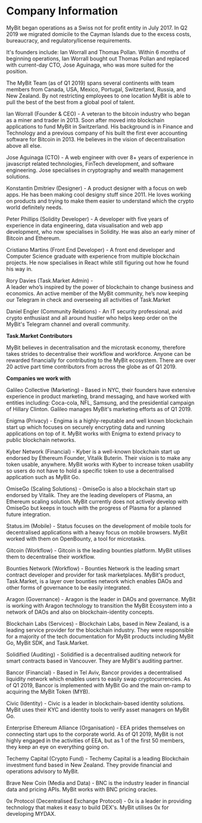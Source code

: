 # Company Information

MyBit began operations as a Swiss not for profit entity in July 2017. In Q2 2019 we migrated domicile to the Cayman Islands due to the excess costs, bureaucracy, and regulatory/license requirements.

It's founders include: Ian Worrall and Thomas Pollan. Within 6 months of beginning operations, Ian Worrall bought out Thomas Pollan and replaced with current-day CTO, Jose Aguinaga, who was more suited for the position. 

The MyBit Team \(as of Q1 2019\) spans several continents with team members from Canada, USA, Mexico, Portugal, Switzerland, Russia, and New Zealand. By not restricting employees to one location MyBit is able to pull the best of the best from a global pool of talent.

Ian Worrall \(Founder & CEO\) - A veteran to the bitcoin industry who began as a miner and trader in 2013. Soon after moved into blockchain applications to fund MyBit in Switzerland. His background is in Finance and Technology and a previous company of his built the first ever accounting software for Bitcoin in 2013. He believes in the vision of decentralisation above all else.

Jose Aguinaga \(CTO\) - A web engineer with over 8+ years of experience in javascript related technologies, FinTech development, and software engineering. Jose specialises in cryptography and wealth management solutions.

Konstantin Dmitriev \(Designer\) - A product designer with a focus on web apps. He has been making cool designy stuff since 2011. He loves working on products and trying to make them easier to understand which the crypto world definitely needs.

Peter Phillips \(Solidity Developer\) -  A developer with five years of experience in data engineering, data visualisation and web app development, who now specialises in Solidity. He was also an early miner of Bitcoin and Ethereum.

Cristiano Martins \(Front End Developer\) - A front end developer and Computer Science graduate with experience from multiple blockchain projects. He now specialises in React while still figuring out how he found his way in.

Rory Davies \(Task.Market Admin\) -   
A leader who’s inspired by the power of blockchain to change business and economics. An active member of the MyBit community, he’s now keeping our Telegram in check and overseeing all activities of Task.Market

Daniel Engler \(Community Relations\) - An IT security professional, avid crypto enthusiast and all around hustler who helps keep order on the MyBit's Telegram channel and overall community.

**Task.Market Contributors**

MyBit believes in decentralisation and the microtask economy, therefore takes strides to decentralise their workflow and workforce. Anyone can be rewarded financially for contributing to the MyBit ecosystem. There are over 20 active part time contributors from across the globe as of Q1 2019.

**Companies we work with**

Galileo Collective \(Marketing\) - Based in NYC, their founders have extensive experience in product marketing, brand messaging, and have worked with entities including: Coca-cola, NFL, Samsung, and the presidential campaign of Hillary Clinton. Galileo manages MyBit's marketing efforts as of Q1 2019.

Enigma \(Privacy\) - Engima is a highly-reputable and well known blockchain start up which focuses on securely encrypting data and running applications on top of it. MyBit works with Enigma to extend privacy to public blockchain networks.

Kyber Network \(Financial\) - Kyber is a well-known blockchain start up endorsed by Ethereum Founder, Vitalik Buterin. Their vision is to make any token usable, anywhere. MyBit works with Kyber to increase token usability so users do not have to hold a specific token to use a decentralised application such as MyBit Go.

OmiseGo \(Scaling Solutions\) - OmiseGo is also a blockchain start up endorsed by Vitalik. They are the leading developers of Plasma, an Ethereum scaling solution. MyBit currently does not actively develop with OmiseGo but keeps in touch with the progress of Plasma for a planned future integration.

Status.im \(Mobile\) - Status focuses on the development of mobile tools for decentralised applications with a heavy focus on mobile browsers. MyBit worked with them on OpenBounty, a tool for microtasks.

Gitcoin \(Workflow\) - Gitcoin is the leading bounties platform. MyBit utilises them to decentralise their workflow.

Bounties Network \(Workflow\) - Bounties Network is the leading smart contract developer and provider for task marketplaces. MyBit's product, Task.Market, is a layer over bounties network which enables DAOs and other forms of governance to be easily integrated.

Aragon \(Governance\) - Aragon is the leader in DAOs and governance. MyBit is working with Aragon technology to transition the MyBit Ecosystem into a network of DAOs and also on blockchain-identity concepts.

Blockchain Labs \(Services\) - Blockchain Labs, based in New Zealand, is a leading service provider for the blockchain industry. They were responsible for a majority of the tech documentation for MyBit products including MyBit Go, MyBit SDK, and Task.Market.

Solidified \(Auditing\) - Solidified is a decentralised auditing network for smart contracts based in Vancouver. They are MyBit's auditing partner.

Bancor \(Financial\) - Based in Tel Aviv, Bancor provides a decentralised liquidity network which enables users to easily swap cryptocurrencies. As of Q1 2019, Bancor is implemented with MyBit Go and the main on-ramp to acquiring the MyBit Token \(MYB\).

Civic \(Identity\) - Civic is a leader in blockchain-based identity solutions. MyBit uses their KYC and identity tools to verify asset managers on MyBit Go.

Enterprise Ethereum Alliance \(Organisation\) - EEA prides themselves on connecting start ups to the corporate world. As of Q1 2019, MyBit is not highly engaged in the activities of EEA, but as 1 of the first 50 members, they keep an eye on everything going on.

Techemy Capital \(Crypto Fund\) - Techemy Capital is a leading Blockchain investment fund based in New Zealand. They provide financial and operations advisory to MyBit.

Brave New Coin \(Media and Data\) - BNC is the industry leader in financial data and pricing APIs. MyBit works with BNC pricing oracles.

0x Protocol \(Decentralised Exchange Protocol\) - 0x is a leader in providing technology that makes it easy to build DEX's. MyBit utilises 0x for developing MYDAX.



